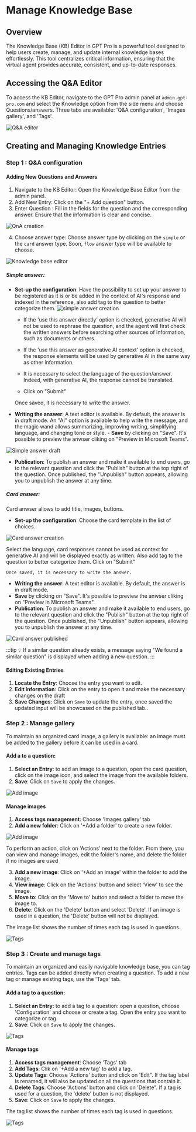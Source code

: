 # Manage Knowledge Base

## Overview

The Knowledge Base (KB) Editor in GPT Pro is a powerful tool designed to help users create, manage, and update internal knowledge bases effortlessly. This tool centralizes critical information, ensuring that the virtual agent provides accurate, consistent, and up-to-date responses.

## Accessing the Q&A Editor

To access the KB Editor, navigate to the GPT Pro admin panel at `admin.gpt-pro.com` and select the Knowledge option from the side menu and choose Questions/answers. Three tabs are available: 'Q&A configuration', 'Images gallery', and 'Tags'.

![Q&A editor](/assets/img/gpt/QnA-editor.png)

## Creating and Managing Knowledge Entries
### Step 1 : Q&A configuration ###
#### Adding New Questions and Answers
1.	Navigate to the KB Editor: Open the Knowledge Base Editor from the admin panel.
2.	Add New Entry: Click on the "+ Add  question" button.
3.	Enter Question : Fill in the fields for the question and the corresponding answer. Ensure that the information is clear and concise.

![QnA creation](/assets/img/gpt/QnA-creation.png)

4.	Choose answer type: Choose answer type by clicking on the `simple` or the `card` answer type. 
Soon, `flow` answer type will be available to choose.

![Knowledge base editor](/assets/img/gpt/answer-type.png)

##### Simple answer:
  - **Set-up the configuration**: Have the possibility to set up your answer to be registered as it is or be added in the context of AI's response and indexed in the reference, also add tag to the question to better categorize them.
![simple answer creation](/assets/img/gpt/simple-answer-creation.png)

      - If the 'use this answer directly' option is checked, generative AI will not be used to rephrase the question, and the agent will first check the written answers before searching other sources of information, such as documents or others. 
     - If the 'use this answer as generative AI context' option is checked, the response elements will be used by generative AI in the same way as other information.
      - It is necessary to select the language of the question/answer. Indeed, with generative AI, the response cannot be translated. 
  
    - Click on "Submit" 

    Once saved, it is necessary to write the answer.
   - **Writing the answer**: A text editor is available. By default, the answer is in draft mode. An "AI" option is available to help write the message, and the magic wand allows summarizing, improving writing, simplifying language, and changing tone or style.
    - **Save** by clicking on "Save". It's possible to preview the anwser cliking on "Preview in Microsoft Teams".
    
    
    
   ![Simple answer draft](/assets/img/gpt/simple-answer-draft.png)


   - **Publication**: To publish an answer and make it available to end users, go to the relevant question and click the "Publish" button at the top right of the question. Once published, the "Unpublish" button appears, allowing you to unpublish the answer at any time.

##### Card answer:
Card anwser allows to add title, images, buttons.
  - **Set-up the configuration**:  Choose the card template in the list of choices. 
  
  ![Card answer creation](/assets/img/gpt/card-answer-creation.png)
  
  Select the language, card responses cannot be used as context for generative AI and will be displayed exactly as written. Also add tag to the question to better categorize them.
  Click on "Submit" 

    Once saved, it is necessary to write the answer.
   - **Writing the answer**: A text editor is available. By default, the answer is in draft mode. 
   - **Save** by clicking on "Save". It's possible to preview the anwser cliking on "Preview in Microsoft Teams".
   - **Publication**: To publish an answer and make it available to end users, go to the relevant question and click the "Publish" button at the top right of the question. Once published, the "Unpublish" button appears, allowing you to unpublish the answer at any time.
           
  ![Card answer published](/assets/img/gpt/card-answer-published.png)

:::tip
💡 If a similar question already exists, a message saying "We found a similar question" is displayed when adding a new question.
:::



#### Editing Existing Entries

1. **Locate the Entry**: Choose the entry you want to edit.
2. **Edit Information**: Click on the entry to open it and make the necessary changes on the draft
3. **Save Changes**: Click on `Save` to update the entry, once saved the updated input will be showcased on the published tab..

### Step 2 : Manage gallery ###
To maintain an organized card image, a gallery is available:  an image must be added to the gallery before it can be used in a card.
#### Add a to a question:
1. **Select an Entry**: to add an image to a question, open the card question, click on the image icon, and select the image from the available folders.
2. **Save**: Click on `Save` to apply the changes.

 ![Add image](/assets/img/gpt/add-image.png)


#### Manage images

1. **Access tags management**: Choose 'Images gallery' tab
2. **Add a new folder**: Click on '+Add a folder' to create a new folder.

 ![Add image](/assets/img/gpt/add-folder.png)

  To perform an action, click on 'Actions' next to the folder. From there, you can view and manage images, edit the folder's name, and delete the folder if no images are used

3. **Add a new image**: Click on '+Add an image' within the folder to add the image.
3. **View image**: Click on the 'Actions' button and select 'View' to see the image.
4. **Move to**: Click on the 'Move to' button and select a folder to move the image to.
5. **Delete**: Click on the 'Delete' button and select 'Delete'. If an image is used in a question, the 'Delete' button will not be displayed.

The image list shows the number of times each tag is used in questions.

 ![Tags](/assets/img/gpt/images-list.png)

### Step 3 : Create and manage tags ###
To maintain an organized and easily navigable knowledge base, you can tag entries. Tags can be added directly when creating a question. To add a new tag or manage existing tags, use the 'Tags' tab.
#### Add a tag to a question:
1. **Select an Entry**: to add a tag to a question: open a question, choose 'Configuration' and choose or create a tag.
Open the entry you want to categorize or tag.
2. **Save**: Click on `Save` to apply the changes.

![Tags](/assets/img/gpt/add-tag.png)


#### Manage tags

1. **Access tags management**: Choose 'Tags' tab
2. **Add Tags**: Clik on '+Add a new tag' to add a tag.
3. **Update Tags**: Choose 'Actions' button and click on 'Edit". If the tag label is renamed, it will also be updated on all the questions that contain it.
4. **Delete Tags**: Choose 'Actions' button and click on 'Delete". If a tag is used for a question, the 'delete' button is not displayed.
5. **Save**: Click on `Save` to apply the changes.

The tag list shows the number of times each tag is used in questions.

 ![Tags](/assets/img/gpt/Tags.png)

<Intercom />
<Hubspot />
<Clarity />
<GoogleAnalytics />